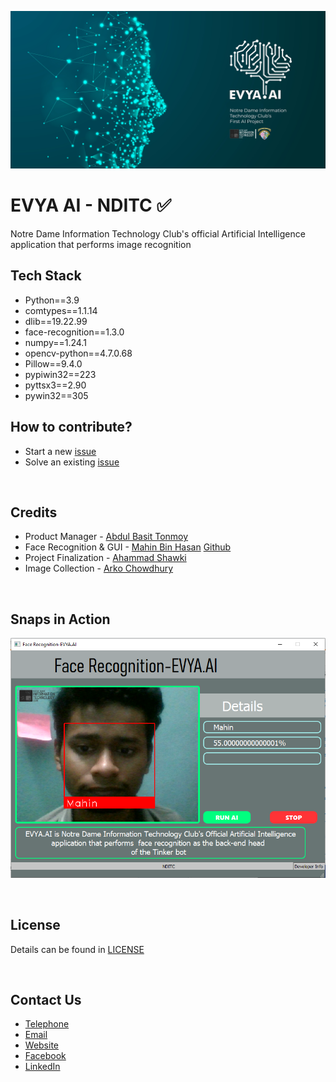 ![EVYA](other/banner.jpeg)

# EVYA AI - NDITC ✅
Notre Dame Information Technology Club's official Artificial Intelligence application that performs image recognition
<br>

## Tech Stack
 - Python==3.9
 - comtypes==1.1.14
 - dlib==19.22.99
 - face-recognition==1.3.0
 - numpy==1.24.1
 - opencv-python==4.7.0.68
 - Pillow==9.4.0
 - pypiwin32==223
 - pyttsx3==2.90
 - pywin32==305


## How to contribute?
- Start a new [issue](https://github.com/nditc/EVYA-AI/issues/new)
- Solve an existing [issue](https://github.com/nditc/EVYA-AI/issues)

<br>

## Credits
- Product Manager - [Abdul Basit Tonmoy](https://www.facebook.com/abasit.tonmoy)
- Face Recognition & GUI - [Mahin Bin Hasan](https://www.facebook.com/root.mahin) [Github](https://github.com/mahinbinhasan)
- Project Finalization - [Ahammad Shawki](https://linktr.ee/ahammadshawki8/)
- Image Collection - [Arko Chowdhury](https://www.facebook.com/arko.chowdhury.121)

<br>

## Snaps in Action
![snap1.png](other/snap1.PNG)



<br>

## License
Details can be found in [LICENSE](LICENSE)

<br>

## Contact Us
- [Telephone](tel:01885-925097)
- [Email](mailto:info@nditc.org)
- [Website](http://nditc.org/)
- [Facebook](https://www.facebook.com/nditc.official)
- [LinkedIn](https://www.linkedin.com/company/nditc/)
